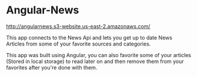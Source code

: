 # Angular-News

http://angularnews.s3-website.us-east-2.amazonaws.com/

This app connects to the News Api and lets you get up to date News Articles from some of your favorite sources and categories.

This app was built using Angular, you can also favorite some of your articles (Stored in local storage) to read later on and then remove them from your favorites after you're done with them.

